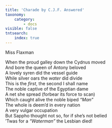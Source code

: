 ```yaml
---
title: 'Charade by C.J.F. Answered'
taxonomy:
    category:
        - docs
visible: false
tntsearch:
    index: true
---
```


<div class="author">Miss Flaxman</div>

When the proud galley down the Cydnus moved  
And bore the queen of Antony beloved  
A lovely syren did the vessel guide  
While silver oars the *water* did divide  
This is the *first*, the second I shall name  
The noble captive of the Egyptian dame  
A net she spread (forbear its force to scan)  
Which caught alive the noble biped *“Man”*  
The whole is deem’d in every nation  
A very vulgar occupation  
But Sappho thought not so, for if she’s not belied  
’Twas for a *“Waterman”* the Lesbian died!
